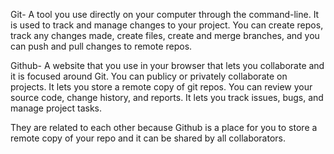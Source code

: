 Git- 
A tool you use directly on your computer through the command-line. It is
used to track and manage changes to your project. You can create repos, 
track any changes made, create files, create and merge branches, and you
can push and pull changes to remote repos. 

Github- 
A website that you use in your browser that lets you collaborate and 
it is focused around Git. You can publicy or privately collaborate on
projects. It lets you store a remote copy of git repos. You can review
your source code, change history, and reports. It lets you track issues,
bugs, and manage project tasks.

They are related to each other because Github is a place for you to store
a remote copy of your repo and it can be shared by all collaborators.  
